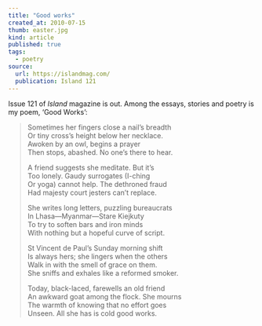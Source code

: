 ```yaml
---
title: "Good works"
created_at: 2010-07-15
thumb: easter.jpg
kind: article
published: true
tags: 
  - poetry
source:
  url: https://islandmag.com/
  publication: Island 121
---
```


Issue 121 of _Island_ magazine is out. Among the essays, stories and poetry is my poem, ‘Good Works’:

> Sometimes her fingers close a nail’s breadth  
> Or tiny cross’s height below her necklace.  
> Awoken by an owl, begins a prayer  
> Then stops, abashed. No one’s there to hear.
>
> A friend suggests she meditate. But it’s  
> Too lonely. Gaudy surrogates (I-ching  
> Or yoga) cannot help. The dethroned fraud  
> Had majesty court jesters can’t replace.
> 
> She writes long letters, puzzling bureaucrats  
> In Lhasa—Myanmar—Stare Kiejkuty  
> To try to soften bars and iron minds  
> With nothing but a hopeful curve of script.
> 
> St Vincent de Paul’s Sunday morning shift  
> Is always hers; she lingers when the others  
> Walk in with the smell of grace on them.  
> She sniffs and exhales like a reformed smoker.
> 
> Today, black-laced, farewells an old friend  
> An awkward goat among the flock. She mourns  
> The warmth of knowing that no effort goes  
> Unseen. All she has is cold good works.
